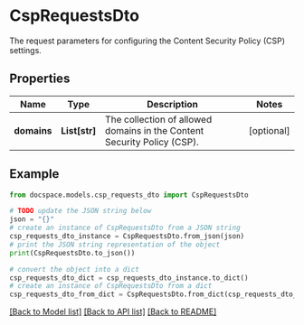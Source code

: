 # CspRequestsDto

The request parameters for configuring the Content Security Policy (CSP) settings.

## Properties

Name | Type | Description | Notes
------------ | ------------- | ------------- | -------------
**domains** | **List[str]** | The collection of allowed domains in the Content Security Policy (CSP). | [optional] 

## Example

```python
from docspace.models.csp_requests_dto import CspRequestsDto

# TODO update the JSON string below
json = "{}"
# create an instance of CspRequestsDto from a JSON string
csp_requests_dto_instance = CspRequestsDto.from_json(json)
# print the JSON string representation of the object
print(CspRequestsDto.to_json())

# convert the object into a dict
csp_requests_dto_dict = csp_requests_dto_instance.to_dict()
# create an instance of CspRequestsDto from a dict
csp_requests_dto_from_dict = CspRequestsDto.from_dict(csp_requests_dto_dict)
```
[[Back to Model list]](../README.md#documentation-for-models) [[Back to API list]](../README.md#documentation-for-api-endpoints) [[Back to README]](../README.md)


